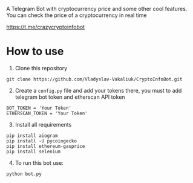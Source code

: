 A Telegram Bot with cryptocurrency price and some other cool features.
You can check the price of a cryptocurrency in real time

https://t.me/crazycryptoinfobot

# How to use 
1. Clone this repository
```
git clone https://github.com/Vladyslav-Vakaliuk/CryptoInfoBot.git
```
2. Create a `config.py` file and add your tokens there, you must to add telegram bot token and etherscan API token 
```
BOT_TOKEN = 'Your Token' 
ETHERSCAN_TOKEN = 'Your Token' 
``` 
3. Install all requirements
```
pip install aiogram
pip install -U pycoingecko
pip install ethereum-gasprice
pip install selenium
```
4. To run this bot use: 
```
python bot.py
```

